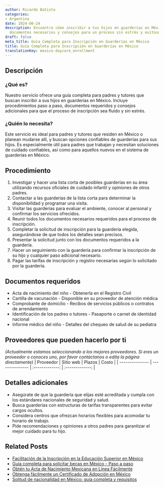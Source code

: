 ```yaml
---
author: Ricardo Batista
categories:
- Argentina
date: 2024-06-24
description: Encuentra cómo inscribir a tus hijos en guarderías en México. Procedimientos,
  documentos necesarios y consejos para un proceso sin estrés y exitoso.
draft: false
meta_title: Guía Completa para Inscripción en Guarderías en México
title: Guía Completa para Inscripción en Guarderías en México
translationKey: mexico-daycare_enrollment
---
```



## Descripción
### ¿Qué es?
Nuestro servicio ofrece una guía completa para padres y tutores que buscan inscribir a sus hijos en guarderías en México. Incluye procedimientos paso a paso, documentos requeridos y consejos adicionales para que el proceso de inscripción sea fluido y sin estrés.

### ¿Quién lo necesita?
Este servicio es ideal para padres y tutores que residen en México o planean mudarse allí, y buscan opciones confiables de guarderías para sus hijos. Es especialmente útil para padres que trabajan y necesitan soluciones de cuidado confiables, así como para aquellos nuevos en el sistema de guarderías en México.

## Procedimiento

1. Investigar y hacer una lista corta de posibles guarderías en su área utilizando recursos oficiales de cuidado infantil y opiniones de otros padres.
2. Contactar a las guarderías de la lista corta para determinar la disponibilidad y programar una visita.
3. Visitar las guarderías para evaluar el ambiente, conocer al personal y confirmar los servicios ofrecidos.
4. Reunir todos los documentos necesarios requeridos para el proceso de inscripción.
5. Completar la solicitud de inscripción para la guardería elegida, asegurándose de que todos los detalles sean precisos.
6. Presentar la solicitud junto con los documentos requeridos a la guardería.
7. Hacer un seguimiento con la guardería para confirmar la inscripción de su hijo y cualquier paso adicional necesario.
8. Pagar las tarifas de inscripción y registro necesarias según lo solicitado por la guardería.

## Documentos requeridos

- Acta de nacimiento del niño - Obtenerla en el Registro Civil
- Cartilla de vacunación - Disponible en su proveedor de atención médica
- Comprobante de domicilio - Recibos de servicios públicos o contratos de arrendamiento
- Identificación de los padres o tutores - Pasaporte o carnet de identidad nacional
- Informe médico del niño - Detalles del chequeo de salud de su pediatra

## Proveedores que pueden hacerlo por ti
_(Actualmente estamos seleccionando a los mejores proveedores. Si eres un proveedor o conoces uno, por favor contáctanos o edita la página directamente)_
| Proveedor        |     Sitio web     |     Plazos    |       Costo      |
| --------------- | --------------- |  :-------------: | :-------------: |

## Detalles adicionales

- Asegúrate de que la guardería que elijas esté acreditada y cumpla con los estándares nacionales de seguridad y salud.
- Busca guarderías con estructuras de tarifas transparentes para evitar cargos ocultos.
- Considera centros que ofrezcan horarios flexibles para acomodar tu horario de trabajo.
- Pide recomendaciones y opiniones a otros padres para garantizar el mejor cuidado para tu hijo.
## Related Posts

- [Facilitación de la Inscripción en la Educación Superior en México](https://tramitit.com/spanish/guides/mexico/inscripción_a_educación_superior/)
- [Guía completa para solicitar becas en México - Paso a paso](https://tramitit.com/spanish/guides/mexico/solicitud_de_beca/)
- [Obtén tu Acta de Nacimiento Mexicana en Línea Fácilmente](https://tramitit.com/spanish/guides/mexico/acta_de_nacimiento/)
- [Obtenga fácilmente un Certificado de Adopción en México](https://tramitit.com/spanish/guides/mexico/solicitud_de_acta_de_adopción/)
- [Solitud de nacionalidad en México: guía completa y requisitos](https://tramitit.com/spanish/guides/mexico/solicitud_de_nacionalidad/)